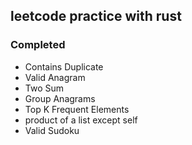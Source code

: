 ## leetcode practice with rust

### Completed
- Contains Duplicate 	
- Valid Anagram 	
- Two Sum 		
- Group Anagrams 	
- Top K Frequent Elements 
- product of a list except self
- Valid Sudoku